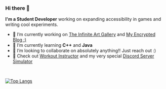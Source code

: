 ### Hi there 👋


**I'm a Student Developer** working on expanding accessibility in games and writing cool experiments.

- 🔭 I’m currently working on [The Infinite Art Gallery](https://github.com/Brazil-0034/Infinite-Art-Gallery) and [My Encrypted Blog :)](https://github.com/Brazil-0034/Encrypted-Blog)
- 🌱 I’m currently learning **C++** and **Java**
- 👯 I’m looking to collaborate on absolutely anything!! Just reach out :)
- 🤖 Check out [Workout Instructor](https://3d-workout-instructor.brazil-0034.repl.co/) and my very special [Discord Server Simulator](https://github.com/Brazil-0034/Discord-Server-Simulator)

<br>

[![Top Langs](https://github-readme-stats.vercel.app/api/top-langs/?username=Brazil-0034&theme=onedark&layout=compact)](https://github.com/anuraghazra/github-readme-stats)
